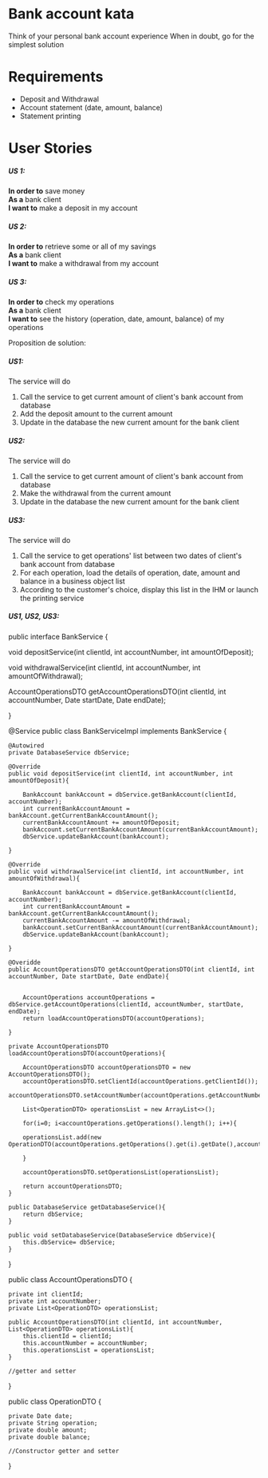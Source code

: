 # Bank account kata
Think of your personal bank account experience When in doubt, go for the simplest solution

# Requirements
- Deposit and Withdrawal
- Account statement (date, amount, balance)
- Statement printing
 
# User Stories
##### US 1:
**In order to** save money  
**As a** bank client  
**I want to** make a deposit in my account  
 
##### US 2: 
**In order to** retrieve some or all of my savings  
**As a** bank client  
**I want to** make a withdrawal from my account  
 
##### US 3: 
**In order to** check my operations  
**As a** bank client  
**I want to** see the history (operation, date, amount, balance)  of my operations  


Proposition de solution: 

##### US1: 
The service will do
1. Call the service to get current amount of client's bank account from database
2. Add the deposit amount to the current amount
3. Update in the database the new current amount for the bank client


##### US2:
The service will do
1. Call the service to get current amount of client's bank account from database
2. Make the withdrawal from the current amount
3. Update in the database the new current amount for the bank client


##### US3:
The service will do
1. Call the service to get operations' list between two dates of client's bank account from database
2. For each operation, load the details of operation, date, amount and balance in a business object list
3. According to the customer's choice, display this list in the IHM or launch the printing service 


##### US1, US2, US3: 

public interface BankService {

void depositService(int clientId, int accountNumber, int amountOfDeposit);

void withdrawalService(int clientId, int accountNumber, int amountOfWithdrawal);

AccountOperationsDTO getAccountOperationsDTO(int clientId, int accountNumber, Date startDate, Date endDate);

}

@Service
public class BankServiceImpl implements BankService {

	@Autowired
	private DatabaseService dbService;

	@Override
	public void depositService(int clientId, int accountNumber, int amountOfDeposit){
	
		BankAccount bankAccount = dbService.getBankAccount(clientId, accountNumber);
		int currentBankAccountAmount = bankAccount.getCurrentBankAccountAmount();
		currentBankAccountAmount += amountOfDeposit;
		bankAccount.setCurrentBankAccountAmount(currentBankAccountAmount);
		dbService.updateBankAccount(bankAccount);
	
	}
	
	@Override
	public void withdrawalService(int clientId, int accountNumber, int amountOfWithdrawal){
	
		BankAccount bankAccount = dbService.getBankAccount(clientId, accountNumber);
		int currentBankAccountAmount = bankAccount.getCurrentBankAccountAmount();
		currentBankAccountAmount -= amountOfWithdrawal;
		bankAccount.setCurrentBankAccountAmount(currentBankAccountAmount);
		dbService.updateBankAccount(bankAccount);
	
	}
	
	@Overidde
	public AccountOperationsDTO getAccountOperationsDTO(int clientId, int accountNumber, Date startDate, Date endDate){
	
		
		AccountOperations accountOperations = dbService.getAccountOperations(clientId, accountNumber, startDate, endDate);
		return loadAccountOperationsDTO(accountOperations);
		
	}
	
	private AccountOperationsDTO loadAccountOperationsDTO(accountOperations){
		
		AccountOperationsDTO accountOperationsDTO = new AccountOperationsDTO();
		accountOperationsDTO.setClientId(accountOperations.getClientId());
		accountOperationsDTO.setAccountNumber(accountOperations.getAccountNumber());
		
		List<OperationDTO> operationsList = new ArrayList<>();
		
		for(i=0; i<accountOperations.getOperations().length(); i++){
		
		operationsList.add(new OperationDTO(accountOperations.getOperations().get(i).getDate(),accountOperations.getOperations().get(i).getOperation(),accountOperations.getOperations().get(i).getAmount(),accountOperations.getOperations().get(i).getBalance()););
		
		}
		
		accountOperationsDTO.setOperationsList(operationsList);
		
		return accountOperationsDTO;
	}
	
	public DatabaseService getDatabaseService(){
		return dbService;
	}
	
	public void setDatabaseService(DatabaseService dbService){
		this.dbService= dbService;
	}
}

public class AccountOperationsDTO {
	
	private int clientId;
	private int accountNumber;
	private List<OperationDTO> operationsList;
	
	public AccountOperationsDTO(int clientId, int accountNumber, List<OperationDTO> operationsList){
		this.clientId = clientId;
		this.accountNumber = accountNumber;
		this.operationsList = operationsList;
	}
	
	//getter and setter
}

public class OperationDTO {

	private Date date;
	private String operation;
	private double amount;
	private double balance;

	//Constructor getter and setter
	

}